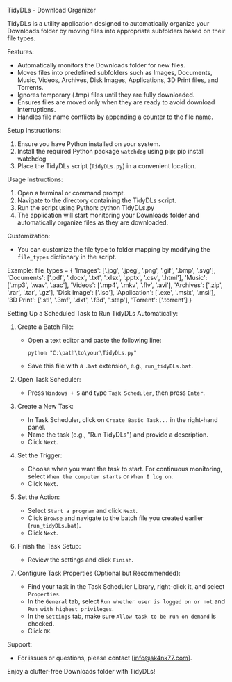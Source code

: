 
TidyDLs - Download Organizer

TidyDLs is a utility application designed to automatically organize your Downloads folder by moving files into appropriate subfolders based on their file types. 

Features:
- Automatically monitors the Downloads folder for new files.
- Moves files into predefined subfolders such as Images, Documents, Music, Videos, Archives, Disk Images, Applications, 3D Print files, and Torrents.
- Ignores temporary (.tmp) files until they are fully downloaded.
- Ensures files are moved only when they are ready to avoid download interruptions.
- Handles file name conflicts by appending a counter to the file name.

Setup Instructions:
1. Ensure you have Python installed on your system.
2. Install the required Python package `watchdog` using pip:
	pip install watchdog
3. Place the TidyDLs script (`TidyDLs.py`) in a convenient location.

Usage Instructions:
1. Open a terminal or command prompt.
2. Navigate to the directory containing the TidyDLs script.
3. Run the script using Python:
	python TidyDLs.py
4. The application will start monitoring your Downloads folder and automatically organize files as they are downloaded.

Customization:
- You can customize the file type to folder mapping by modifying the `file_types` dictionary in the script.

Example:
file_types = {
'Images': ['.jpg', '.jpeg', '.png', '.gif', '.bmp', '.svg'],
'Documents': ['.pdf', '.docx', '.txt', '.xlsx', '.pptx', '.csv', '.html'],
'Music': ['.mp3', '.wav', '.aac'],
'Videos': ['.mp4', '.mkv', '.flv', '.avi'],
'Archives': ['.zip', '.rar', '.tar', '.gz'],
'Disk Image': ['.iso'],
'Application': ['.exe', '.msix', '.msi'],
'3D Print': ['.stl', '.3mf', '.dxf', '.f3d', '.step'],
'Torrent': ['.torrent']
}

Setting Up a Scheduled Task to Run TidyDLs Automatically:
1. Create a Batch File:
   - Open a text editor and paste the following line:
     ```
     python "C:\path\to\your\TidyDLs.py"
     ```
   - Save this file with a `.bat` extension, e.g., `run_tidyDLs.bat`.

2. Open Task Scheduler:
   - Press `Windows + S` and type `Task Scheduler`, then press `Enter`.

3. Create a New Task:
   - In Task Scheduler, click on `Create Basic Task...` in the right-hand panel.
   - Name the task (e.g., "Run TidyDLs") and provide a description.
   - Click `Next`.

4. Set the Trigger:
   - Choose when you want the task to start. For continuous monitoring, select `When the computer starts` or `When I log on`.
   - Click `Next`.

5. Set the Action:
   - Select `Start a program` and click `Next`.
   - Click `Browse` and navigate to the batch file you created earlier (`run_tidyDLs.bat`).
   - Click `Next`.

6. Finish the Task Setup:
   - Review the settings and click `Finish`.

7. Configure Task Properties (Optional but Recommended):
   - Find your task in the Task Scheduler Library, right-click it, and select `Properties`.
   - In the `General` tab, select `Run whether user is logged on or not` and `Run with highest privileges`.
   - In the `Settings` tab, make sure `Allow task to be run on demand` is checked.
   - Click `OK`.

Support:
- For issues or questions, please contact [info@sk4nk77.com].

Enjoy a clutter-free Downloads folder with TidyDLs!
